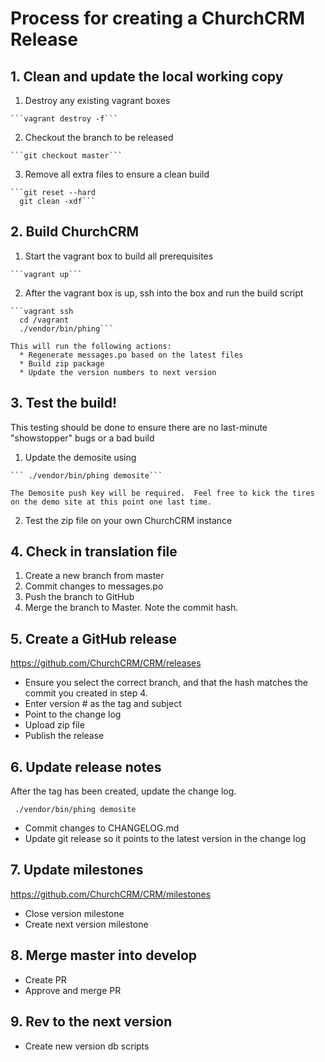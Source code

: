 # Process for creating a ChurchCRM Release

## 1. Clean and update the local working copy

  1.  Destroy any existing vagrant boxes

    ```vagrant destroy -f```

  2.  Checkout the branch to be released

    ```git checkout master```

  3.  Remove all extra files to ensure a clean build

    ```git reset --hard
      git clean -xdf```

## 2. Build ChurchCRM

  1. Start the vagrant box to build all prerequisites

    ```vagrant up```

  2. After the vagrant box is up, ssh into the box and run the build script

    ```vagrant ssh
      cd /vagrant
      ./vendor/bin/phing```

    This will run the following actions:
      * Regenerate messages.po based on the latest files
      * Build zip package
      * Update the version numbers to next version

## 3. Test the build!
   
  This testing should be done to ensure there are no last-minute "showstopper" bugs or a bad build
    
  1. Update the demosite using 

    ``` ./vendor/bin/phing demosite```
    
    The Demosite push key will be required.  Feel free to kick the tires on the demo site at this point one last time.

  2. Test the zip file on your own ChurchCRM instance


## 4. Check in translation file 

  1. Create a new branch from master
  2. Commit changes to messages.po 
  3. Push the branch to GitHub
  4. Merge the branch to Master.  Note the commit hash.

## 5.  Create a GitHub release   

https://github.com/ChurchCRM/CRM/releases

 * Ensure you select the correct branch, and that the hash matches the commit you created in step 4.
 * Enter version # as the tag and subject 
 * Point to the change log 
 * Upload zip file
 * Publish the release 

## 6. Update release notes 

  After the tag has been created, update the change log.

  ``` ./vendor/bin/phing demosite```

  * Commit changes to CHANGELOG.md
  * Update git release so it points to the latest version in the change log

## 7. Update milestones

  https://github.com/ChurchCRM/CRM/milestones

  * Close version milestone 
  * Create next version milestone 
 
## 8. Merge master into develop 

  * Create PR
  * Approve and merge PR
   
## 9. Rev to the next version 

  * Create new version  db scripts 
 
 
  

